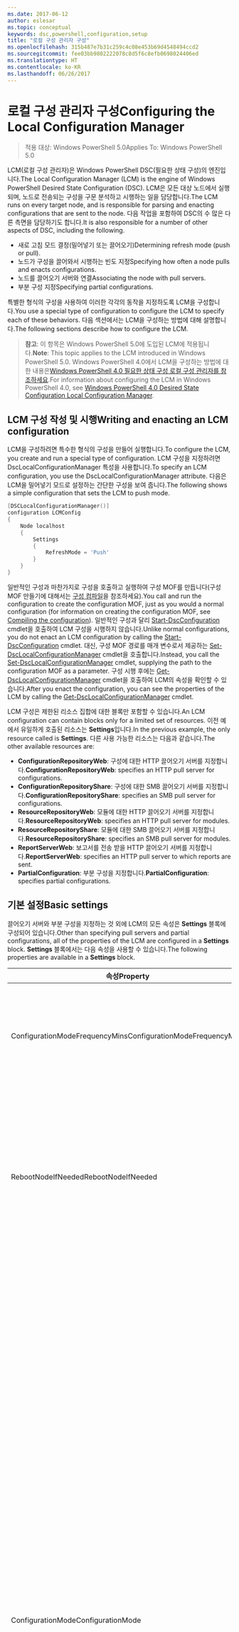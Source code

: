 ```yaml
---
ms.date: 2017-06-12
author: eslesar
ms.topic: conceptual
keywords: dsc,powershell,configuration,setup
title: "로컬 구성 관리자 구성"
ms.openlocfilehash: 315b487e7b31c259c4c08e453b69d4548494ccd2
ms.sourcegitcommit: fee03bb9802222078c8d5f6c8efb0698024406ed
ms.translationtype: HT
ms.contentlocale: ko-KR
ms.lasthandoff: 06/26/2017
---
```

# <a name="configuring-the-local-configuration-manager"></a><span data-ttu-id="2b49e-103">로컬 구성 관리자 구성</span><span class="sxs-lookup"><span data-stu-id="2b49e-103">Configuring the Local Configuration Manager</span></span>

> <span data-ttu-id="2b49e-104">적용 대상: Windows PowerShell 5.0</span><span class="sxs-lookup"><span data-stu-id="2b49e-104">Applies To: Windows PowerShell 5.0</span></span>

<span data-ttu-id="2b49e-105">LCM(로컬 구성 관리자)은 Windows PowerShell DSC(필요한 상태 구성)의 엔진입니다.</span><span class="sxs-lookup"><span data-stu-id="2b49e-105">The Local Configuration Manager (LCM) is the engine of Windows PowerShell Desired State Configuration (DSC).</span></span> <span data-ttu-id="2b49e-106">LCM은 모든 대상 노드에서 실행되며, 노드로 전송되는 구성을 구문 분석하고 시행하는 일을 담당합니다.</span><span class="sxs-lookup"><span data-stu-id="2b49e-106">The LCM runs on every target node, and is responsible for parsing and enacting configurations that are sent to the node.</span></span> <span data-ttu-id="2b49e-107">다음 작업을 포함하여 DSC의 수 많은 다른 측면을 담당하기도 합니다.</span><span class="sxs-lookup"><span data-stu-id="2b49e-107">It is also responsible for a number of other aspects of DSC, including the following.</span></span>

* <span data-ttu-id="2b49e-108">새로 고침 모드 결정(밀어넣기 또는 끌어오기)</span><span class="sxs-lookup"><span data-stu-id="2b49e-108">Determining refresh mode (push or pull).</span></span>
* <span data-ttu-id="2b49e-109">노드가 구성을 끌어와서 시행하는 빈도 지정</span><span class="sxs-lookup"><span data-stu-id="2b49e-109">Specifying how often a node pulls and enacts configurations.</span></span>
* <span data-ttu-id="2b49e-110">노드를 끌어오기 서버와 연결</span><span class="sxs-lookup"><span data-stu-id="2b49e-110">Associating the node with pull servers.</span></span>
* <span data-ttu-id="2b49e-111">부분 구성 지정</span><span class="sxs-lookup"><span data-stu-id="2b49e-111">Specifying partial configurations.</span></span>

<span data-ttu-id="2b49e-112">특별한 형식의 구성을 사용하여 이러한 각각의 동작을 지정하도록 LCM을 구성합니다.</span><span class="sxs-lookup"><span data-stu-id="2b49e-112">You use a special type of configuration to configure the LCM to specify each of these behaviors.</span></span> <span data-ttu-id="2b49e-113">다음 섹션에서는 LCM을 구성하는 방법에 대해 설명합니다.</span><span class="sxs-lookup"><span data-stu-id="2b49e-113">The following sections describe how to configure the LCM.</span></span>

> <span data-ttu-id="2b49e-114">**참고**: 이 항목은 Windows PowerShell 5.0에 도입된 LCM에 적용됩니다.</span><span class="sxs-lookup"><span data-stu-id="2b49e-114">**Note**: This topic applies to the LCM introduced in Windows PowerShell 5.0.</span></span> <span data-ttu-id="2b49e-115">Windows PowerShell 4.0에서 LCM을 구성하는 방법에 대한 내용은[Windows PowerShell 4.0 필요한 상태 구성 로컬 구성 관리자를 참조하세요](metaconfig4.md).</span><span class="sxs-lookup"><span data-stu-id="2b49e-115">For information about configuring the LCM in Windows PowerShell 4.0, see [Windows PowerShell 4.0 Desired State Configuration Local Configuration Manager](metaconfig4.md).</span></span>

## <a name="writing-and-enacting-an-lcm-configuration"></a><span data-ttu-id="2b49e-116">LCM 구성 작성 및 시행</span><span class="sxs-lookup"><span data-stu-id="2b49e-116">Writing and enacting an LCM configuration</span></span>

<span data-ttu-id="2b49e-117">LCM을 구성하려면 특수한 형식의 구성을 만들어 실행합니다.</span><span class="sxs-lookup"><span data-stu-id="2b49e-117">To configure the LCM, you create and run a special type of configuration.</span></span> <span data-ttu-id="2b49e-118">LCM 구성을 지정하려면 DscLocalConfigurationManager 특성을 사용합니다.</span><span class="sxs-lookup"><span data-stu-id="2b49e-118">To specify an LCM configuration, you use the DscLocalConfigurationManager attribute.</span></span> <span data-ttu-id="2b49e-119">다음은 LCM을 밀어넣기 모드로 설정하는 간단한 구성을 보여 줍니다.</span><span class="sxs-lookup"><span data-stu-id="2b49e-119">The following shows a simple configuration that sets the LCM to push mode.</span></span>

```powershell
[DSCLocalConfigurationManager()]
configuration LCMConfig
{
    Node localhost
    {
        Settings
        {
            RefreshMode = 'Push'
        }
    }
} 
```

<span data-ttu-id="2b49e-120">일반적인 구성과 마찬가지로 구성을 호출하고 실행하여 구성 MOF를 만듭니다(구성 MOF 만들기에 대해서는 [구성 컴파일](configurations.md#compiling-the-configuration)을 참조하세요).</span><span class="sxs-lookup"><span data-stu-id="2b49e-120">You call and run the configuration to create the configuration MOF, just as you would a normal configuration (for information on creating the configuration MOF, see [Compiling the configuration](configurations.md#compiling-the-configuration)).</span></span> <span data-ttu-id="2b49e-121">일반적인 구성과 달리 [Start-DscConfiguration](https://technet.microsoft.com/en-us/library/dn521623.aspx) cmdlet을 호출하여 LCM 구성을 시행하지 않습니다.</span><span class="sxs-lookup"><span data-stu-id="2b49e-121">Unlike normal configurations, you do not enact an LCM configuration by calling the [Start-DscConfiguration](https://technet.microsoft.com/en-us/library/dn521623.aspx) cmdlet.</span></span> <span data-ttu-id="2b49e-122">대신, 구성 MOF 경로를 매개 변수로서 제공하는 [Set-DscLocalConfigurationManager](https://technet.microsoft.com/en-us/library/dn521621.aspx) cmdlet을 호출합니다.</span><span class="sxs-lookup"><span data-stu-id="2b49e-122">Instead, you call the [Set-DscLocalConfigurationManager](https://technet.microsoft.com/en-us/library/dn521621.aspx) cmdlet, supplying the path to the configuration MOF as a parameter.</span></span> <span data-ttu-id="2b49e-123">구성 시행 후에는 [Get-DscLocalConfigurationManager](https://technet.microsoft.com/en-us/library/dn407378.aspx) cmdlet을 호출하여 LCM의 속성을 확인할 수 있습니다.</span><span class="sxs-lookup"><span data-stu-id="2b49e-123">After you enact the configuration, you can see the properties of the LCM by calling the [Get-DscLocalConfigurationManager](https://technet.microsoft.com/en-us/library/dn407378.aspx) cmdlet.</span></span>

<span data-ttu-id="2b49e-124">LCM 구성은 제한된 리소스 집합에 대한 블록만 포함할 수 있습니다.</span><span class="sxs-lookup"><span data-stu-id="2b49e-124">An LCM configuration can contain blocks only for a limited set of resources.</span></span> <span data-ttu-id="2b49e-125">이전 예에서 유일하게 호출된 리소스는 **Settings**입니다.</span><span class="sxs-lookup"><span data-stu-id="2b49e-125">In the previous example, the only resource called is **Settings**.</span></span> <span data-ttu-id="2b49e-126">다른 사용 가능한 리소스는 다음과 같습니다.</span><span class="sxs-lookup"><span data-stu-id="2b49e-126">The other available resources are:</span></span>

* <span data-ttu-id="2b49e-127">**ConfigurationRepositoryWeb**: 구성에 대한 HTTP 끌어오기 서버를 지정합니다.</span><span class="sxs-lookup"><span data-stu-id="2b49e-127">**ConfigurationRepositoryWeb**: specifies an HTTP pull server for configurations.</span></span> 
* <span data-ttu-id="2b49e-128">**ConfigurationRepositoryShare**: 구성에 대한 SMB 끌어오기 서버를 지정합니다.</span><span class="sxs-lookup"><span data-stu-id="2b49e-128">**ConfigurationRepositoryShare**: specifies an SMB pull server for configurations.</span></span>
* <span data-ttu-id="2b49e-129">**ResourceRepositoryWeb**: 모듈에 대한 HTTP 끌어오기 서버를 지정합니다.</span><span class="sxs-lookup"><span data-stu-id="2b49e-129">**ResourceRepositoryWeb**: specifies an HTTP pull server for modules.</span></span>
* <span data-ttu-id="2b49e-130">**ResourceRepositoryShare**: 모듈에 대한 SMB 끌어오기 서버를 지정합니다.</span><span class="sxs-lookup"><span data-stu-id="2b49e-130">**ResourceRepositoryShare**: specifies an SMB pull server for modules.</span></span>
* <span data-ttu-id="2b49e-131">**ReportServerWeb**: 보고서를 전송 받을 HTTP 끌어오기 서버를 지정합니다.</span><span class="sxs-lookup"><span data-stu-id="2b49e-131">**ReportServerWeb**: specifies an HTTP pull server to which reports are sent.</span></span>
* <span data-ttu-id="2b49e-132">**PartialConfiguration**: 부분 구성을 지정합니다.</span><span class="sxs-lookup"><span data-stu-id="2b49e-132">**PartialConfiguration**: specifies partial configurations.</span></span>

## <a name="basic-settings"></a><span data-ttu-id="2b49e-133">기본 설정</span><span class="sxs-lookup"><span data-stu-id="2b49e-133">Basic settings</span></span>

<span data-ttu-id="2b49e-134">끌어오기 서버와 부분 구성을 지정하는 것 외에 LCM의 모든 속성은 **Settings** 블록에 구성되어 있습니다.</span><span class="sxs-lookup"><span data-stu-id="2b49e-134">Other than specifying pull servers and partial configurations, all of the properties of the LCM are configured in a **Settings** block.</span></span> <span data-ttu-id="2b49e-135">**Settings** 블록에서는 다음 속성을 사용할 수 있습니다.</span><span class="sxs-lookup"><span data-stu-id="2b49e-135">The following properties are available in a **Settings** block.</span></span>

|  <span data-ttu-id="2b49e-136">속성</span><span class="sxs-lookup"><span data-stu-id="2b49e-136">Property</span></span>  |  <span data-ttu-id="2b49e-137">유형</span><span class="sxs-lookup"><span data-stu-id="2b49e-137">Type</span></span>  |  <span data-ttu-id="2b49e-138">설명</span><span class="sxs-lookup"><span data-stu-id="2b49e-138">Description</span></span>   | 
|----------- |------- |--------------- | 
| <span data-ttu-id="2b49e-139">ConfigurationModeFrequencyMins</span><span class="sxs-lookup"><span data-stu-id="2b49e-139">ConfigurationModeFrequencyMins</span></span>| <span data-ttu-id="2b49e-140">UInt32</span><span class="sxs-lookup"><span data-stu-id="2b49e-140">UInt32</span></span>| <span data-ttu-id="2b49e-141">현재 구성이 확인 및 적용되는 분 단위 빈도입니다.</span><span class="sxs-lookup"><span data-stu-id="2b49e-141">How often, in minutes, the current configuration is checked and applied.</span></span> <span data-ttu-id="2b49e-142">이 속성은 ConfigurationMode 속성이 ApplyOnly로 설정되어 있을 경우 무시됩니다.</span><span class="sxs-lookup"><span data-stu-id="2b49e-142">This property is ignored if the ConfigurationMode property is set to ApplyOnly.</span></span> <span data-ttu-id="2b49e-143">기본값은 15입니다.</span><span class="sxs-lookup"><span data-stu-id="2b49e-143">The default value is 15.</span></span>| 
| <span data-ttu-id="2b49e-144">RebootNodeIfNeeded</span><span class="sxs-lookup"><span data-stu-id="2b49e-144">RebootNodeIfNeeded</span></span>| <span data-ttu-id="2b49e-145">부울</span><span class="sxs-lookup"><span data-stu-id="2b49e-145">bool</span></span>| <span data-ttu-id="2b49e-146">다시 부팅해야 하는 구성이 적용된 후 노드를 자동으로 다시 부팅하려면 이 속성을 __$true__로 설정합니다.</span><span class="sxs-lookup"><span data-stu-id="2b49e-146">Set this to __$true__ to automatically reboot the node after a configuration that requires reboot is applied.</span></span> <span data-ttu-id="2b49e-147">그렇지 않으면 다시 부팅해야 하는 구성에 대해 노드를 수동으로 다시 부팅해야 합니다.</span><span class="sxs-lookup"><span data-stu-id="2b49e-147">Otherwise, you will have to manually reboot the node for any configuration that requires it.</span></span> <span data-ttu-id="2b49e-148">기본값은 __$false__입니다.</span><span class="sxs-lookup"><span data-stu-id="2b49e-148">The default value is __$false__.</span></span>| 
| <span data-ttu-id="2b49e-149">ConfigurationMode</span><span class="sxs-lookup"><span data-stu-id="2b49e-149">ConfigurationMode</span></span>| <span data-ttu-id="2b49e-150">string</span><span class="sxs-lookup"><span data-stu-id="2b49e-150">string</span></span> | <span data-ttu-id="2b49e-151">LCM이 구성을 실제로 대상 노드를 적용하는 방식을 지정합니다.</span><span class="sxs-lookup"><span data-stu-id="2b49e-151">Specifies how the LCM actually applies the configuration to the target nodes.</span></span> <span data-ttu-id="2b49e-152">가능한 값은 __"ApplyOnly"__,__"ApplyandMonitior"__ 및 __"ApplyandAutoCorrect"__입니다.</span><span class="sxs-lookup"><span data-stu-id="2b49e-152">Possible values are __"ApplyOnly"__,__"ApplyandMonitior"__, and __"ApplyandAutoCorrect"__.</span></span> <ul><li><span data-ttu-id="2b49e-153">__ApplyOnly__: 새 구성이 대상 노드에 밀어넣어지지 않은 경우, 또는 새 구성이 서버에서 끌어온 구성인 경우 DSC가 구성을 적용하고 더 이상의 작업은 수행하지 않습니다.</span><span class="sxs-lookup"><span data-stu-id="2b49e-153">__ApplyOnly__: DSC applies the configuration and does nothing further unless a new configuration is pushed to the target node or when a new configuration is pulled from a server.</span></span> <span data-ttu-id="2b49e-154">새 구성의 초기 적용 후에는 DSC에서 이전에 구성된 상태가 변경되었는지 여부를 확인하지 않습니다.</span><span class="sxs-lookup"><span data-stu-id="2b49e-154">After initial application of a new configuration, DSC does not check for drift from a previously configured state.</span></span> <span data-ttu-id="2b49e-155">DSC는 __ApplyOnly__가 적용되기 전에 성공할 때까지 구성을 적용하려고 시도합니다.</span><span class="sxs-lookup"><span data-stu-id="2b49e-155">Note that DSC will attempt to apply the configuration until it is successful before __ApplyOnly__ takes effect.</span></span> </li><li> <span data-ttu-id="2b49e-156">__ApplyAndMonitor__: 기본값입니다.</span><span class="sxs-lookup"><span data-stu-id="2b49e-156">__ApplyAndMonitor__: This is the default value.</span></span> <span data-ttu-id="2b49e-157">LCM이 새 구성을 적용합니다.</span><span class="sxs-lookup"><span data-stu-id="2b49e-157">The LCM applies any new configurations.</span></span> <span data-ttu-id="2b49e-158">새 구성의 초기 적용 후, 대상 노드의 상태가 필요한 상태에서 변경되는 경우 DSC에서는 로그의 불일치를 보고합니다.</span><span class="sxs-lookup"><span data-stu-id="2b49e-158">After initial application of a new configuration, if the target node drifts from the desired state, DSC reports the discrepancy in logs.</span></span> <span data-ttu-id="2b49e-159">DSC는 __ApplyAndMonitor__가 적용되기 전에 성공할 때까지 구성을 적용하려고 시도합니다.</span><span class="sxs-lookup"><span data-stu-id="2b49e-159">Note that DSC will attempt to apply the configuration until it is successful before __ApplyAndMonitor__ takes effect.</span></span></li><li><span data-ttu-id="2b49e-160">__ApplyAndAutoCorrect__: DSC에서 모든 새 구성을 적용합니다.</span><span class="sxs-lookup"><span data-stu-id="2b49e-160">__ApplyAndAutoCorrect__: DSC applies any new configurations.</span></span> <span data-ttu-id="2b49e-161">새 구성의 초기 적용 후, 대상 노드의 상태가 필요한 상태에서 변경되는 경우 DSC에서는 로그의 불일치를 보고한 다음, 현재 구성을 다시 적용합니다.</span><span class="sxs-lookup"><span data-stu-id="2b49e-161">After initial application of a new configuration, if the target node drifts from the desired state, DSC reports the discrepancy in logs, and then re-applies the current configuration.</span></span></li></ul>| 
| <span data-ttu-id="2b49e-162">ActionAfterReboot</span><span class="sxs-lookup"><span data-stu-id="2b49e-162">ActionAfterReboot</span></span>| <span data-ttu-id="2b49e-163">string</span><span class="sxs-lookup"><span data-stu-id="2b49e-163">string</span></span>| <span data-ttu-id="2b49e-164">구성을 적용하는 동안 다시 부팅하면 어떤 일이 일어나는지 지정합니다.</span><span class="sxs-lookup"><span data-stu-id="2b49e-164">Specifies what happens after a reboot during the application of a configuration.</span></span> <span data-ttu-id="2b49e-165">가능한 값은 __"ContinueConfiguration"__ 및 __"StopConfiguration"__입니다.</span><span class="sxs-lookup"><span data-stu-id="2b49e-165">The possible values are __"ContinueConfiguration"__ and __"StopConfiguration"__.</span></span> <ul><li> <span data-ttu-id="2b49e-166">__ContinueConfiguration__: 컴퓨터를 다시 부팅한 후 현재 구성을 계속 적용합니다.</span><span class="sxs-lookup"><span data-stu-id="2b49e-166">__ContinueConfiguration__: Continue applying the current configuration after machine reboot.</span></span> <span data-ttu-id="2b49e-167">기본값입니다.</span><span class="sxs-lookup"><span data-stu-id="2b49e-167">This is the default falue</span></span></li><li><span data-ttu-id="2b49e-168">__StopConfiguration__: 컴퓨터를 다시 부팅한 후 현재 구성을 중지합니다.</span><span class="sxs-lookup"><span data-stu-id="2b49e-168">__StopConfiguration__: Stop the current configuration after machine reboot.</span></span></li></ul>| 
| <span data-ttu-id="2b49e-169">RefreshMode</span><span class="sxs-lookup"><span data-stu-id="2b49e-169">RefreshMode</span></span>| <span data-ttu-id="2b49e-170">string</span><span class="sxs-lookup"><span data-stu-id="2b49e-170">string</span></span>| <span data-ttu-id="2b49e-171">LCM이 구성을 가져오는 방법을 지정합니다.</span><span class="sxs-lookup"><span data-stu-id="2b49e-171">Specifies how the LCM gets configurations.</span></span> <span data-ttu-id="2b49e-172">가능한 값은 __"Disabled"__, __"Push"__ 및 __"Pull"__입니다.</span><span class="sxs-lookup"><span data-stu-id="2b49e-172">The possible values are __"Disabled"__, __"Push"__, and __"Pull"__.</span></span> <ul><li><span data-ttu-id="2b49e-173">__Disabled__: 이 노드에 대해 DSC 구성을 사용할 수 없게 됩니다.</span><span class="sxs-lookup"><span data-stu-id="2b49e-173">__Disabled__: DSC configurations are disabled for this node.</span></span></li><li> <span data-ttu-id="2b49e-174">__Push__: [Start-DscConfiguration](https://technet.microsoft.com/en-us/library/dn521623.aspx) 코맨드렛을 호출하여 구성을 시작합니다.</span><span class="sxs-lookup"><span data-stu-id="2b49e-174">__Push__: Configurations are initiated by calling the [Start-DscConfiguration](https://technet.microsoft.com/en-us/library/dn521623.aspx) cmdlet.</span></span> <span data-ttu-id="2b49e-175">구성이 즉시 노드에 적용됩니다.</span><span class="sxs-lookup"><span data-stu-id="2b49e-175">The configuration is applied immediately to the node.</span></span> <span data-ttu-id="2b49e-176">기본값입니다.</span><span class="sxs-lookup"><span data-stu-id="2b49e-176">This is the default value.</span></span></li><li><span data-ttu-id="2b49e-177">__Pull:__ 끌어오기 서버의 구성을 정기적으로 확인하도록 노드를 구성합니다.</span><span class="sxs-lookup"><span data-stu-id="2b49e-177">__Pull:__ The node is configured to regularly check for configurations from a pull server.</span></span> <span data-ttu-id="2b49e-178">이 속성이 __Pull__로 설정되어 있으면 __ConfigurationRepositoryWeb__ 또는 __ConfigurationRepositoryShare__ 블록에서 끌어오기 서버를 지정해야 합니다.</span><span class="sxs-lookup"><span data-stu-id="2b49e-178">If this property is set to __Pull__, you must specify a pull server in a __ConfigurationRepositoryWeb__ or __ConfigurationRepositoryShare__ block.</span></span> <span data-ttu-id="2b49e-179">끌어오기 서버에 대한 자세한 내용은 [DSC 끌어오기 서버 설정](pullServer.md)을 참조하세요.</span><span class="sxs-lookup"><span data-stu-id="2b49e-179">For more information about pull servers, see [Setting up a DSC pull server](pullServer.md).</span></span></li></ul>|  
| <span data-ttu-id="2b49e-180">CertificateID</span><span class="sxs-lookup"><span data-stu-id="2b49e-180">CertificateID</span></span>| <span data-ttu-id="2b49e-181">string</span><span class="sxs-lookup"><span data-stu-id="2b49e-181">string</span></span>| <span data-ttu-id="2b49e-182">구성으로 전달된 자격 증명을 보호하는 데 사용되는 인증서의 지문입니다.</span><span class="sxs-lookup"><span data-stu-id="2b49e-182">The thumbprint of a certificate used to secure credentials passed in a configuration.</span></span> <span data-ttu-id="2b49e-183">자세한 내용은 [Want to secure credentials in Windows PowerShell Desired State Configuration(Windows PowerShell 필요한 상태 구성의 자격 증명 보호가 필요하세요)](http://blogs.msdn.com/b/powershell/archive/2014/01/31/want-to-secure-credentials-in-windows-powershell-desired-state-configuration.aspx)을 참조하세요.</span><span class="sxs-lookup"><span data-stu-id="2b49e-183">For more information see [Want to secure credentials in Windows PowerShell Desired State Configuration](http://blogs.msdn.com/b/powershell/archive/2014/01/31/want-to-secure-credentials-in-windows-powershell-desired-state-configuration.aspx)?.</span></span>| 
| <span data-ttu-id="2b49e-184">ConfigurationID</span><span class="sxs-lookup"><span data-stu-id="2b49e-184">ConfigurationID</span></span>| <span data-ttu-id="2b49e-185">string</span><span class="sxs-lookup"><span data-stu-id="2b49e-185">string</span></span>| <span data-ttu-id="2b49e-186">끌어오기 모드의 끌어오기 서버에서 가져올 구성 파일을 식별하는 GUID입니다.</span><span class="sxs-lookup"><span data-stu-id="2b49e-186">A GUID that identifies the configuration file to get from a pull server in pull mode.</span></span> <span data-ttu-id="2b49e-187">구성 MOF의 이름이 ConfigurationID.mof로 지정된 경우 노드는 끌어오기 서버에서 구성을 끌어옵니다.</span><span class="sxs-lookup"><span data-stu-id="2b49e-187">The node will pull configurations on the pull server if the name of the configuration MOF is named ConfigurationID.mof.</span></span><br> <span data-ttu-id="2b49e-188">__참고:__ 이 속성을 설정하는 경우 __RegistrationKey__를 사용하여 끌어오기 서버에서 노드가 등록되지 않습니다.</span><span class="sxs-lookup"><span data-stu-id="2b49e-188">__Note:__ If you set this property, registering the node with a pull server by using __RegistrationKey__ does not work.</span></span> <span data-ttu-id="2b49e-189">자세한 내용은 [Setting up a pull client with configuration names(구성 이름을 사용하여 끌어오기 클라이언트 설정)](pullClientConfigNames.md)를 참조합니다.</span><span class="sxs-lookup"><span data-stu-id="2b49e-189">For more information, see [Setting up a pull client with configuration names](pullClientConfigNames.md).</span></span>| 
| <span data-ttu-id="2b49e-190">RefreshFrequencyMins</span><span class="sxs-lookup"><span data-stu-id="2b49e-190">RefreshFrequencyMins</span></span>| <span data-ttu-id="2b49e-191">Uint32</span><span class="sxs-lookup"><span data-stu-id="2b49e-191">Uint32</span></span>| <span data-ttu-id="2b49e-192">LCM에서 업데이트된 구성을 가져오기 위해 끌어오기 서버를 확인하는 분 단위 시간 간격입니다.</span><span class="sxs-lookup"><span data-stu-id="2b49e-192">The time interval, in minutes, at which the LCM checks a pull server to get updated configurations.</span></span> <span data-ttu-id="2b49e-193">이 값은 LCM이 끌어오기 모드로 구성되지 않은 경우 무시됩니다.</span><span class="sxs-lookup"><span data-stu-id="2b49e-193">This value is ignored if the LCM is not configured in pull mode.</span></span> <span data-ttu-id="2b49e-194">기본값은 30입니다.</span><span class="sxs-lookup"><span data-stu-id="2b49e-194">The default value is 30.</span></span>| 
| <span data-ttu-id="2b49e-195">AllowModuleOverwrite</span><span class="sxs-lookup"><span data-stu-id="2b49e-195">AllowModuleOverwrite</span></span>| <span data-ttu-id="2b49e-196">부울</span><span class="sxs-lookup"><span data-stu-id="2b49e-196">bool</span></span>| <span data-ttu-id="2b49e-197">구성 서버에서 다운로드한 새 구성이 대상 노드에 있는 이전 구성을 덮어쓰도록 허용되는 경우 __$TRUE__입니다.</span><span class="sxs-lookup"><span data-stu-id="2b49e-197">__$TRUE__ if new configurations downloaded from the configuration server are allowed to overwrite the old ones on the target node.</span></span> <span data-ttu-id="2b49e-198">그렇지 않으면 $FALSE입니다.</span><span class="sxs-lookup"><span data-stu-id="2b49e-198">Otherwise, $FALSE.</span></span>| 
| <span data-ttu-id="2b49e-199">DebugMode</span><span class="sxs-lookup"><span data-stu-id="2b49e-199">DebugMode</span></span>| <span data-ttu-id="2b49e-200">string</span><span class="sxs-lookup"><span data-stu-id="2b49e-200">string</span></span>| <span data-ttu-id="2b49e-201">가능한 값은 __None__, __ForceModuleImport__ 및 __All__입니다.</span><span class="sxs-lookup"><span data-stu-id="2b49e-201">Possible values are __None__, __ForceModuleImport__, and __All__.</span></span> <ul><li><span data-ttu-id="2b49e-202">캐시된 리소스를 사용하려면 __None__으로 설정합니다.</span><span class="sxs-lookup"><span data-stu-id="2b49e-202">Set to __None__ to use cached resources.</span></span> <span data-ttu-id="2b49e-203">기본값이며 프로덕션 시나리오에서 사용해야 합니다.</span><span class="sxs-lookup"><span data-stu-id="2b49e-203">This is the default and should be used in production scenarios.</span></span></li><li><span data-ttu-id="2b49e-204">__ForceModuleImport__로 설정하면 DSC 리소스 모듈이 이전에 로드되어 캐시되었더라도 LCM에서 이 모듈들을 다시 로드합니다.</span><span class="sxs-lookup"><span data-stu-id="2b49e-204">Setting to __ForceModuleImport__, causes the LCM to reload any DSC resource modules, even if they have been previously loaded and cached.</span></span> <span data-ttu-id="2b49e-205">이것은 각 모듈이 사용 시 다시 로드되는 대로 DSC 작업의 성능에 영향을 줍니다.</span><span class="sxs-lookup"><span data-stu-id="2b49e-205">This impacts the performance of DSC operations as each module is reloaded on use.</span></span> <span data-ttu-id="2b49e-206">일반적으로 리소스를 디버그할 때 이 값을 사용합니다.</span><span class="sxs-lookup"><span data-stu-id="2b49e-206">Typically you would use this value while debugging a resource</span></span></li><li><span data-ttu-id="2b49e-207">이 릴리스에서 __All__은 __ForceModuleImport__와 동일합니다.</span><span class="sxs-lookup"><span data-stu-id="2b49e-207">In this release, __All__ is same as __ForceModuleImport__</span></span></li></ul> |
| <span data-ttu-id="2b49e-208">ConfigurationDownloadManagers</span><span class="sxs-lookup"><span data-stu-id="2b49e-208">ConfigurationDownloadManagers</span></span>| <span data-ttu-id="2b49e-209">CimInstance[]</span><span class="sxs-lookup"><span data-stu-id="2b49e-209">CimInstance[]</span></span>| <span data-ttu-id="2b49e-210">사용되지 않습니다.</span><span class="sxs-lookup"><span data-stu-id="2b49e-210">Obsolete.</span></span> <span data-ttu-id="2b49e-211">구성 끌어오기 서버를 정의하려면 __ConfigurationRepositoryWeb__ 및 __ConfigurationRepositoryShare__ 블록을 사용합니다.</span><span class="sxs-lookup"><span data-stu-id="2b49e-211">Use __ConfigurationRepositoryWeb__ and __ConfigurationRepositoryShare__ blocks to define configuration pull servers.</span></span>| 
| <span data-ttu-id="2b49e-212">ResourceModuleManagers</span><span class="sxs-lookup"><span data-stu-id="2b49e-212">ResourceModuleManagers</span></span>| <span data-ttu-id="2b49e-213">CimInstance[]</span><span class="sxs-lookup"><span data-stu-id="2b49e-213">CimInstance[]</span></span>| <span data-ttu-id="2b49e-214">사용되지 않습니다.</span><span class="sxs-lookup"><span data-stu-id="2b49e-214">Obsolete.</span></span> <span data-ttu-id="2b49e-215">리소스 끌어오기 서버를 정의하려면 __ResourceRepositoryWeb__ 및 __ResourceRepositoryShare__ 블록을 사용합니다.</span><span class="sxs-lookup"><span data-stu-id="2b49e-215">Use __ResourceRepositoryWeb__ and __ResourceRepositoryShare__ blocks to define resource pull servers.</span></span>| 
| <span data-ttu-id="2b49e-216">ReportManagers</span><span class="sxs-lookup"><span data-stu-id="2b49e-216">ReportManagers</span></span>| <span data-ttu-id="2b49e-217">CimInstance[]</span><span class="sxs-lookup"><span data-stu-id="2b49e-217">CimInstance[]</span></span>| <span data-ttu-id="2b49e-218">사용되지 않습니다.</span><span class="sxs-lookup"><span data-stu-id="2b49e-218">Obsolete.</span></span> <span data-ttu-id="2b49e-219">보고서 끌어오기 서버를 정의하려면 __ReportServerWeb__ 블록을 사용합니다.</span><span class="sxs-lookup"><span data-stu-id="2b49e-219">Use __ReportServerWeb__ blocks to define report pull servers.</span></span>| 
| <span data-ttu-id="2b49e-220">PartialConfigurations</span><span class="sxs-lookup"><span data-stu-id="2b49e-220">PartialConfigurations</span></span>| <span data-ttu-id="2b49e-221">CimInstance</span><span class="sxs-lookup"><span data-stu-id="2b49e-221">CimInstance</span></span>| <span data-ttu-id="2b49e-222">구현되지 않았습니다.</span><span class="sxs-lookup"><span data-stu-id="2b49e-222">Not implemented.</span></span> <span data-ttu-id="2b49e-223">사용하지 마세요.</span><span class="sxs-lookup"><span data-stu-id="2b49e-223">Do not use.</span></span>| 
| <span data-ttu-id="2b49e-224">StatusRetentionTimeInDays</span><span class="sxs-lookup"><span data-stu-id="2b49e-224">StatusRetentionTimeInDays</span></span> | <span data-ttu-id="2b49e-225">UInt32</span><span class="sxs-lookup"><span data-stu-id="2b49e-225">UInt32</span></span>| <span data-ttu-id="2b49e-226">LCM에서 현재 구성의 상태를 유지하는 일 수입니다.</span><span class="sxs-lookup"><span data-stu-id="2b49e-226">The number of days the LCM keeps the status of the current configuration.</span></span>| 

## <a name="pull-servers"></a><span data-ttu-id="2b49e-227">끌어오기 서버</span><span class="sxs-lookup"><span data-stu-id="2b49e-227">Pull servers</span></span>

<span data-ttu-id="2b49e-228">끌어오기 서버는 OData 웹 서비스 또는 DSC 파일용의 중앙 위치로 사용되는 SMB 공유입니다.</span><span class="sxs-lookup"><span data-stu-id="2b49e-228">A pull server is either an OData web service or an SMB share that is used as a central location for DSC files.</span></span> <span data-ttu-id="2b49e-229">LCM 구성에서는 다음 형식의 끌어오기 서버를 정의할 수 있습니다.</span><span class="sxs-lookup"><span data-stu-id="2b49e-229">LCM configuration supports defining the following types of pull servers:</span></span>

* <span data-ttu-id="2b49e-230">**Configuration server**: DSC 구성에 대한 리포지토리입니다.</span><span class="sxs-lookup"><span data-stu-id="2b49e-230">**Configuration server**: A repository for DSC configurations.</span></span> <span data-ttu-id="2b49e-231">**ConfigurationRepositoryWeb**(웹 기반 서버용) 및 **ConfigurationRepositoryShare**(SMB 기반 서버용) 블록을 사용하여 구성 서버를 정의합니다.</span><span class="sxs-lookup"><span data-stu-id="2b49e-231">Define configuration servers by using **ConfigurationRepositoryWeb** (for web-based servers) and **ConfigurationRepositoryShare** (for SMB-based servers) blocks.</span></span>
* <span data-ttu-id="2b49e-232">리소스 서버 - PowerShell 모듈로서 패키지에 포함된 DSC 리소스용 리포지토리입니다.</span><span class="sxs-lookup"><span data-stu-id="2b49e-232">Resource server—A repository for DSC resources, packaged as PowerShell modules.</span></span> <span data-ttu-id="2b49e-233">**ResourceRepositoryWeb**(웹 기반 서버용) 및 **ResourceRepositoryShare**(SMB 기반 서버용) 블록을 사용하여 리소스 서버를 정의합니다.</span><span class="sxs-lookup"><span data-stu-id="2b49e-233">Define resource servers by using **ResourceRepositoryWeb** (for web-based servers) and **ResourceRepositoryShare** (for SMB-based servers) blocks.</span></span>
* <span data-ttu-id="2b49e-234">보고서 서버 - DSC에서 보내는 보고서 데이터를 전송 받는 서비스입니다.</span><span class="sxs-lookup"><span data-stu-id="2b49e-234">Report server—A service that DSC sends report data to.</span></span> <span data-ttu-id="2b49e-235">**ReportServerWeb** 블록을 사용하여 보고서 서버를 정의합니다.</span><span class="sxs-lookup"><span data-stu-id="2b49e-235">Define report servers by using **ReportServerWeb** blocks.</span></span> <span data-ttu-id="2b49e-236">보고서 서버는 웹 서비스여야 합니다.</span><span class="sxs-lookup"><span data-stu-id="2b49e-236">A report server must be a web service.</span></span>

<span data-ttu-id="2b49e-237">끌어오기 서버 설정 및 사용에 대한 내용은 [DSC 끌어오기 서버 설정](pullServer.md)을 참조합니다.</span><span class="sxs-lookup"><span data-stu-id="2b49e-237">For information about setting up and using pull servers, see [Setting up a DSC pull server](pullServer.md).</span></span>

## <a name="configuration-server-blocks"></a><span data-ttu-id="2b49e-238">구성 서버 블록</span><span class="sxs-lookup"><span data-stu-id="2b49e-238">Configuration server blocks</span></span>

<span data-ttu-id="2b49e-239">웹 기반 구성 서버를 정의하려면 **ConfigurationRepositoryWeb** 블록을 만듭니다.</span><span class="sxs-lookup"><span data-stu-id="2b49e-239">To define a web-based configuration server, you create a **ConfigurationRepositoryWeb** block.</span></span> <span data-ttu-id="2b49e-240">**ConfigurationRepositoryWeb**은 다음 속성을 정의합니다.</span><span class="sxs-lookup"><span data-stu-id="2b49e-240">A **ConfigurationRepositoryWeb** defines the following properties.</span></span>

|<span data-ttu-id="2b49e-241">속성</span><span class="sxs-lookup"><span data-stu-id="2b49e-241">Property</span></span>|<span data-ttu-id="2b49e-242">유형</span><span class="sxs-lookup"><span data-stu-id="2b49e-242">Type</span></span>|<span data-ttu-id="2b49e-243">설명</span><span class="sxs-lookup"><span data-stu-id="2b49e-243">Description</span></span>|
|---|---|---| 
|<span data-ttu-id="2b49e-244">AllowUnsecureConnection</span><span class="sxs-lookup"><span data-stu-id="2b49e-244">AllowUnsecureConnection</span></span>|<span data-ttu-id="2b49e-245">부울</span><span class="sxs-lookup"><span data-stu-id="2b49e-245">bool</span></span>|<span data-ttu-id="2b49e-246">인증 없이 노드에서 서버에 연결할 수 있도록 하려면 **$TRUE**로 설정합니다.</span><span class="sxs-lookup"><span data-stu-id="2b49e-246">Set to **$TRUE** to allow connections from the node to the server without authentication.</span></span> <span data-ttu-id="2b49e-247">인증을 요구하려면 **$FALSE**로 설정합니다.</span><span class="sxs-lookup"><span data-stu-id="2b49e-247">Set to **$FALSE** to require authentication.</span></span>|
|<span data-ttu-id="2b49e-248">CertificateID</span><span class="sxs-lookup"><span data-stu-id="2b49e-248">CertificateID</span></span>|<span data-ttu-id="2b49e-249">string</span><span class="sxs-lookup"><span data-stu-id="2b49e-249">string</span></span>|<span data-ttu-id="2b49e-250">서버를 인증하는 데 사용되는 인증서의 지문입니다.</span><span class="sxs-lookup"><span data-stu-id="2b49e-250">The thumbprint of a certificate used to authenticate to the server.</span></span>|
|<span data-ttu-id="2b49e-251">ConfigurationNames</span><span class="sxs-lookup"><span data-stu-id="2b49e-251">ConfigurationNames</span></span>|<span data-ttu-id="2b49e-252">String[]</span><span class="sxs-lookup"><span data-stu-id="2b49e-252">String[]</span></span>|<span data-ttu-id="2b49e-253">대상 노드에서 끌어올 일련의 구성 이름입니다.</span><span class="sxs-lookup"><span data-stu-id="2b49e-253">An array of names of configurations to be pulled by the target node.</span></span> <span data-ttu-id="2b49e-254">이 이름들은 노드가 **RegistrationKey**를 사용하여 끌어오기 서버에 등록되어 있지 않은 경우에만 사용됩니다.</span><span class="sxs-lookup"><span data-stu-id="2b49e-254">These are used only if the node is registered with the pull server by using a **RegistrationKey**.</span></span> <span data-ttu-id="2b49e-255">자세한 내용은 [Setting up a pull client with configuration names(구성 이름을 사용하여 끌어오기 클라이언트 설정)](pullClientConfigNames.md)를 참조합니다.</span><span class="sxs-lookup"><span data-stu-id="2b49e-255">For more information, see [Setting up a pull client with configuration names](pullClientConfigNames.md).</span></span>|
|<span data-ttu-id="2b49e-256">RegistrationKey</span><span class="sxs-lookup"><span data-stu-id="2b49e-256">RegistrationKey</span></span>|<span data-ttu-id="2b49e-257">string</span><span class="sxs-lookup"><span data-stu-id="2b49e-257">string</span></span>|<span data-ttu-id="2b49e-258">끌어오기 서버에 노드를 등록하는 GUID입니다.</span><span class="sxs-lookup"><span data-stu-id="2b49e-258">A GUID that registers the node with the pull server.</span></span> <span data-ttu-id="2b49e-259">자세한 내용은 [Setting up a pull client with configuration names(구성 이름을 사용하여 끌어오기 클라이언트 설정)](pullClientConfigNames.md)를 참조합니다.</span><span class="sxs-lookup"><span data-stu-id="2b49e-259">For more information, see [Setting up a pull client with configuration names](pullClientConfigNames.md).</span></span>|
|<span data-ttu-id="2b49e-260">ServerURL</span><span class="sxs-lookup"><span data-stu-id="2b49e-260">ServerURL</span></span>|<span data-ttu-id="2b49e-261">string</span><span class="sxs-lookup"><span data-stu-id="2b49e-261">string</span></span>|<span data-ttu-id="2b49e-262">구성 서버의 URL입니다.</span><span class="sxs-lookup"><span data-stu-id="2b49e-262">The URL of the configuration server.</span></span>|

<span data-ttu-id="2b49e-263">SMB 기반 구성 서버를 정의하려면 **ConfigurationRepositoryShare** 블록을 만듭니다.</span><span class="sxs-lookup"><span data-stu-id="2b49e-263">To define an SMB-based configuration server, you create a **ConfigurationRepositoryShare** block.</span></span> <span data-ttu-id="2b49e-264">**ConfigurationRepositoryShare**는 다음 속성을 정의합니다.</span><span class="sxs-lookup"><span data-stu-id="2b49e-264">A **ConfigurationRepositoryShare** defines the following properties.</span></span>

|<span data-ttu-id="2b49e-265">속성</span><span class="sxs-lookup"><span data-stu-id="2b49e-265">Property</span></span>|<span data-ttu-id="2b49e-266">유형</span><span class="sxs-lookup"><span data-stu-id="2b49e-266">Type</span></span>|<span data-ttu-id="2b49e-267">설명</span><span class="sxs-lookup"><span data-stu-id="2b49e-267">Description</span></span>|
|---|---|---|
|<span data-ttu-id="2b49e-268">자격 증명</span><span class="sxs-lookup"><span data-stu-id="2b49e-268">Credential</span></span>|<span data-ttu-id="2b49e-269">MSFT_Credential</span><span class="sxs-lookup"><span data-stu-id="2b49e-269">MSFT_Credential</span></span>|<span data-ttu-id="2b49e-270">SMB 공유에 인증하는 데 사용되는 자격 증명입니다.</span><span class="sxs-lookup"><span data-stu-id="2b49e-270">The credential used to authenticate to the SMB share.</span></span>|
|<span data-ttu-id="2b49e-271">SourcePath</span><span class="sxs-lookup"><span data-stu-id="2b49e-271">SourcePath</span></span>|<span data-ttu-id="2b49e-272">string</span><span class="sxs-lookup"><span data-stu-id="2b49e-272">string</span></span>|<span data-ttu-id="2b49e-273">SMB 공유의 경로입니다.</span><span class="sxs-lookup"><span data-stu-id="2b49e-273">The path of the SMB share.</span></span>|

## <a name="resource-server-blocks"></a><span data-ttu-id="2b49e-274">리소스 서버 블록</span><span class="sxs-lookup"><span data-stu-id="2b49e-274">Resource server blocks</span></span>

<span data-ttu-id="2b49e-275">웹 기반 리소스 서버를 정의하려면 **ResourceRepositoryWeb** 블록을 만듭니다.</span><span class="sxs-lookup"><span data-stu-id="2b49e-275">To define a web-based resource server, you create a **ResourceRepositoryWeb** block.</span></span> <span data-ttu-id="2b49e-276">**ResourceRepositoryWeb**은 다음 속성을 정의합니다.</span><span class="sxs-lookup"><span data-stu-id="2b49e-276">A **ResourceRepositoryWeb** defines the following properties.</span></span>

|<span data-ttu-id="2b49e-277">속성</span><span class="sxs-lookup"><span data-stu-id="2b49e-277">Property</span></span>|<span data-ttu-id="2b49e-278">유형</span><span class="sxs-lookup"><span data-stu-id="2b49e-278">Type</span></span>|<span data-ttu-id="2b49e-279">설명</span><span class="sxs-lookup"><span data-stu-id="2b49e-279">Description</span></span>|
|---|---|---|
|<span data-ttu-id="2b49e-280">AllowUnsecureConnection</span><span class="sxs-lookup"><span data-stu-id="2b49e-280">AllowUnsecureConnection</span></span>|<span data-ttu-id="2b49e-281">부울</span><span class="sxs-lookup"><span data-stu-id="2b49e-281">bool</span></span>|<span data-ttu-id="2b49e-282">인증 없이 노드에서 서버에 연결할 수 있도록 하려면 **$TRUE**로 설정합니다.</span><span class="sxs-lookup"><span data-stu-id="2b49e-282">Set to **$TRUE** to allow connections from the node to the server without authentication.</span></span> <span data-ttu-id="2b49e-283">인증을 요구하려면 **$FALSE**로 설정합니다.</span><span class="sxs-lookup"><span data-stu-id="2b49e-283">Set to **$FALSE** to require authentication.</span></span>|
|<span data-ttu-id="2b49e-284">CertificateID</span><span class="sxs-lookup"><span data-stu-id="2b49e-284">CertificateID</span></span>|<span data-ttu-id="2b49e-285">string</span><span class="sxs-lookup"><span data-stu-id="2b49e-285">string</span></span>|<span data-ttu-id="2b49e-286">서버를 인증하는 데 사용되는 인증서의 지문입니다.</span><span class="sxs-lookup"><span data-stu-id="2b49e-286">The thumbprint of a certificate used to authenticate to the server.</span></span>|
|<span data-ttu-id="2b49e-287">RegistrationKey</span><span class="sxs-lookup"><span data-stu-id="2b49e-287">RegistrationKey</span></span>|<span data-ttu-id="2b49e-288">string</span><span class="sxs-lookup"><span data-stu-id="2b49e-288">string</span></span>|<span data-ttu-id="2b49e-289">끌어오기 서버에 대해 노드를 식별하는 GUID입니다.</span><span class="sxs-lookup"><span data-stu-id="2b49e-289">A GUID that identifies the node to the pull server.</span></span> <span data-ttu-id="2b49e-290">자세한 내용은 DSC 끌어오기 서버에 노드를 등록하는 방법을 참조합니다.</span><span class="sxs-lookup"><span data-stu-id="2b49e-290">For more information, see How to register a node with a DSC pull server.</span></span>|
|<span data-ttu-id="2b49e-291">ServerURL</span><span class="sxs-lookup"><span data-stu-id="2b49e-291">ServerURL</span></span>|<span data-ttu-id="2b49e-292">string</span><span class="sxs-lookup"><span data-stu-id="2b49e-292">string</span></span>|<span data-ttu-id="2b49e-293">구성 서버의 URL입니다.</span><span class="sxs-lookup"><span data-stu-id="2b49e-293">The URL of the configuration server.</span></span>|
 
<span data-ttu-id="2b49e-294">SMB 기반 리소스 서버를 정의하려면 **ResourceRepositoryShare** 블록을 만듭니다.</span><span class="sxs-lookup"><span data-stu-id="2b49e-294">To define an SMB-based resource server, you create a **ResourceRepositoryShare** block.</span></span> <span data-ttu-id="2b49e-295">**ResourceRepositoryShare**는 다음 속성을 정의합니다.</span><span class="sxs-lookup"><span data-stu-id="2b49e-295">**ResourceRepositoryShare** defines the following properties.</span></span>

|<span data-ttu-id="2b49e-296">속성</span><span class="sxs-lookup"><span data-stu-id="2b49e-296">Property</span></span>|<span data-ttu-id="2b49e-297">유형</span><span class="sxs-lookup"><span data-stu-id="2b49e-297">Type</span></span>|<span data-ttu-id="2b49e-298">설명</span><span class="sxs-lookup"><span data-stu-id="2b49e-298">Description</span></span>|
|---|---|---|
|<span data-ttu-id="2b49e-299">자격 증명</span><span class="sxs-lookup"><span data-stu-id="2b49e-299">Credential</span></span>|<span data-ttu-id="2b49e-300">MSFT_Credential</span><span class="sxs-lookup"><span data-stu-id="2b49e-300">MSFT_Credential</span></span>|<span data-ttu-id="2b49e-301">SMB 공유에 인증하는 데 사용되는 자격 증명입니다.</span><span class="sxs-lookup"><span data-stu-id="2b49e-301">The credential used to authenticate to the SMB share.</span></span> <span data-ttu-id="2b49e-302">자격 증명 전달 예는 [DSC SMB 끌어오기 서버 설정](pullServerSMB.md)을 참조하세요.</span><span class="sxs-lookup"><span data-stu-id="2b49e-302">For an example of passing credentials, see [Setting up a DSC SMB pull server](pullServerSMB.md)</span></span>|
|<span data-ttu-id="2b49e-303">SourcePath</span><span class="sxs-lookup"><span data-stu-id="2b49e-303">SourcePath</span></span>|<span data-ttu-id="2b49e-304">string</span><span class="sxs-lookup"><span data-stu-id="2b49e-304">string</span></span>|<span data-ttu-id="2b49e-305">SMB 공유의 경로입니다.</span><span class="sxs-lookup"><span data-stu-id="2b49e-305">The path of the SMB share.</span></span>|

## <a name="report-server-blocks"></a><span data-ttu-id="2b49e-306">보고서 서버 블록</span><span class="sxs-lookup"><span data-stu-id="2b49e-306">Report server blocks</span></span>

<span data-ttu-id="2b49e-307">보고서 서버는 OData 웹 서비스여야 합니다.</span><span class="sxs-lookup"><span data-stu-id="2b49e-307">A report server must be an OData web service.</span></span> <span data-ttu-id="2b49e-308">보고서 서버를 정의하려면, **ReportServerWeb** 블록을 만듭니다.</span><span class="sxs-lookup"><span data-stu-id="2b49e-308">To define a report server, you create a **ReportServerWeb** block.</span></span> <span data-ttu-id="2b49e-309">**ReportServerWeb**은 다음 속성을 정의합니다.</span><span class="sxs-lookup"><span data-stu-id="2b49e-309">**ReportServerWeb** defines the following properties.</span></span>

|<span data-ttu-id="2b49e-310">속성</span><span class="sxs-lookup"><span data-stu-id="2b49e-310">Property</span></span>|<span data-ttu-id="2b49e-311">유형</span><span class="sxs-lookup"><span data-stu-id="2b49e-311">Type</span></span>|<span data-ttu-id="2b49e-312">설명</span><span class="sxs-lookup"><span data-stu-id="2b49e-312">Description</span></span>|
|---|---|---|
|<span data-ttu-id="2b49e-313">AllowUnsecureConnection</span><span class="sxs-lookup"><span data-stu-id="2b49e-313">AllowUnsecureConnection</span></span>|<span data-ttu-id="2b49e-314">부울</span><span class="sxs-lookup"><span data-stu-id="2b49e-314">bool</span></span>|<span data-ttu-id="2b49e-315">인증 없이 노드에서 서버에 연결할 수 있도록 하려면 **$TRUE**로 설정합니다.</span><span class="sxs-lookup"><span data-stu-id="2b49e-315">Set to **$TRUE** to allow connections from the node to the server without authentication.</span></span> <span data-ttu-id="2b49e-316">인증을 요구하려면 **$FALSE**로 설정합니다.</span><span class="sxs-lookup"><span data-stu-id="2b49e-316">Set to **$FALSE** to require authentication.</span></span>|
|<span data-ttu-id="2b49e-317">CertificateID</span><span class="sxs-lookup"><span data-stu-id="2b49e-317">CertificateID</span></span>|<span data-ttu-id="2b49e-318">string</span><span class="sxs-lookup"><span data-stu-id="2b49e-318">string</span></span>|<span data-ttu-id="2b49e-319">서버를 인증하는 데 사용되는 인증서의 지문입니다.</span><span class="sxs-lookup"><span data-stu-id="2b49e-319">The thumbprint of a certificate used to authenticate to the server.</span></span>|
|<span data-ttu-id="2b49e-320">RegistrationKey</span><span class="sxs-lookup"><span data-stu-id="2b49e-320">RegistrationKey</span></span>|<span data-ttu-id="2b49e-321">string</span><span class="sxs-lookup"><span data-stu-id="2b49e-321">string</span></span>|<span data-ttu-id="2b49e-322">끌어오기 서버에 대해 노드를 식별하는 GUID입니다.</span><span class="sxs-lookup"><span data-stu-id="2b49e-322">A GUID that identifies the node to the pull server.</span></span> <span data-ttu-id="2b49e-323">자세한 내용은 DSC 끌어오기 서버에 노드를 등록하는 방법을 참조합니다.</span><span class="sxs-lookup"><span data-stu-id="2b49e-323">For more information, see How to register a node with a DSC pull server.</span></span>|
|<span data-ttu-id="2b49e-324">ServerURL</span><span class="sxs-lookup"><span data-stu-id="2b49e-324">ServerURL</span></span>|<span data-ttu-id="2b49e-325">string</span><span class="sxs-lookup"><span data-stu-id="2b49e-325">string</span></span>|<span data-ttu-id="2b49e-326">구성 서버의 URL입니다.</span><span class="sxs-lookup"><span data-stu-id="2b49e-326">The URL of the configuration server.</span></span>|

## <a name="partial-configurations"></a><span data-ttu-id="2b49e-327">부분 구성</span><span class="sxs-lookup"><span data-stu-id="2b49e-327">Partial configurations</span></span>

<span data-ttu-id="2b49e-328">부분 구성을 정의하려면 **PartialConfiguration** 블록을 만듭니다.</span><span class="sxs-lookup"><span data-stu-id="2b49e-328">To define a partial configuration, you create a **PartialConfiguration** block.</span></span> <span data-ttu-id="2b49e-329">부분 구성에 대한 자세한 내용은 [DSC Partial configurations(DSC 부분 구성)](partialConfigs.md)를 참조하세요.</span><span class="sxs-lookup"><span data-stu-id="2b49e-329">For more information about partial configurations, see [DSC Partial configurations](partialConfigs.md).</span></span> <span data-ttu-id="2b49e-330">**PartialConfiguration**은 다음 속성을 정의합니다.</span><span class="sxs-lookup"><span data-stu-id="2b49e-330">**PartialConfiguration** defines the following properties.</span></span>

|<span data-ttu-id="2b49e-331">속성</span><span class="sxs-lookup"><span data-stu-id="2b49e-331">Property</span></span>|<span data-ttu-id="2b49e-332">유형</span><span class="sxs-lookup"><span data-stu-id="2b49e-332">Type</span></span>|<span data-ttu-id="2b49e-333">설명</span><span class="sxs-lookup"><span data-stu-id="2b49e-333">Description</span></span>|
|---|---|---| 
|<span data-ttu-id="2b49e-334">ConfigurationSource</span><span class="sxs-lookup"><span data-stu-id="2b49e-334">ConfigurationSource</span></span>|<span data-ttu-id="2b49e-335">string[]</span><span class="sxs-lookup"><span data-stu-id="2b49e-335">string[]</span></span>|<span data-ttu-id="2b49e-336">이전에 **ConfiguratoinRepositoryWeb** 및 **ConfigurationRepositoryShare** 블록에서 정의한 구성 서버 이름 배열입니다. 이러한 서버에서 부분 구성을 가져옵니다.</span><span class="sxs-lookup"><span data-stu-id="2b49e-336">An array of names of configuration servers, previously defined in **ConfigurationRepositoryWeb** and **ConfigurationRepositoryShare** blocks, where the partial configuration is pulled from.</span></span>|
|<span data-ttu-id="2b49e-337">DependsOn</span><span class="sxs-lookup"><span data-stu-id="2b49e-337">DependsOn</span></span>|<span data-ttu-id="2b49e-338">string{}</span><span class="sxs-lookup"><span data-stu-id="2b49e-338">string{}</span></span>|<span data-ttu-id="2b49e-339">이 부분 구성을 적용하기 전에 먼저 완료해야 하는 다른 구성의 이름 목록입니다.</span><span class="sxs-lookup"><span data-stu-id="2b49e-339">A list of names of other configurations that must be completed before this partial configuration is applied.</span></span>|
|<span data-ttu-id="2b49e-340">설명</span><span class="sxs-lookup"><span data-stu-id="2b49e-340">Description</span></span>|<span data-ttu-id="2b49e-341">string</span><span class="sxs-lookup"><span data-stu-id="2b49e-341">string</span></span>|<span data-ttu-id="2b49e-342">부분 구성을 설명하는 데 사용되는 텍스트입니다.</span><span class="sxs-lookup"><span data-stu-id="2b49e-342">Text used to describe the partial configuration.</span></span>|
|<span data-ttu-id="2b49e-343">ExclusiveResources</span><span class="sxs-lookup"><span data-stu-id="2b49e-343">ExclusiveResources</span></span>|<span data-ttu-id="2b49e-344">string[]</span><span class="sxs-lookup"><span data-stu-id="2b49e-344">string[]</span></span>|<span data-ttu-id="2b49e-345">이 부분 구성에만 사용하는 일련의 리소스입니다.</span><span class="sxs-lookup"><span data-stu-id="2b49e-345">An array of resources exclusive to this partial configuration.</span></span>|
|<span data-ttu-id="2b49e-346">RefreshMode</span><span class="sxs-lookup"><span data-stu-id="2b49e-346">RefreshMode</span></span>|<span data-ttu-id="2b49e-347">string</span><span class="sxs-lookup"><span data-stu-id="2b49e-347">string</span></span>|<span data-ttu-id="2b49e-348">LCM에서 이 부분 구성을 가져오는 방법을 지정합니다.</span><span class="sxs-lookup"><span data-stu-id="2b49e-348">Specifies how the LCM gets this partial configuration.</span></span> <span data-ttu-id="2b49e-349">가능한 값은 __"Disabled"__, __"Push"__ 및 __"Pull"__입니다.</span><span class="sxs-lookup"><span data-stu-id="2b49e-349">The possible values are __"Disabled"__, __"Push"__, and __"Pull"__.</span></span> <ul><li><span data-ttu-id="2b49e-350">__Disabled__: 이 부분 구성이 사용되지 않도록 설정됩니다.</span><span class="sxs-lookup"><span data-stu-id="2b49e-350">__Disabled__: This partial configuration is disabled.</span></span></li><li> <span data-ttu-id="2b49e-351">__Push__: [Publish-DscConfiguration](https://technet.microsoft.com/en-us/library/mt517875.aspx) cmdlet을 호출하여 부분 구성을 노드에 밀어넣습니다.</span><span class="sxs-lookup"><span data-stu-id="2b49e-351">__Push__: The partial configuration is pushed to the node by calling the [Publish-DscConfiguration](https://technet.microsoft.com/en-us/library/mt517875.aspx) cmdlet.</span></span> <span data-ttu-id="2b49e-352">노드에 대한 모든 부분 구성을 서버에서 밀어넣었거나 끌어오면 `Start-DscConfiguration –UseExisting`을 호출하여 구성을 시작할 수 있습니다.</span><span class="sxs-lookup"><span data-stu-id="2b49e-352">After all partial configurations for the node are either pushed or pulled from a server, the configuration can be started by calling `Start-DscConfiguration –UseExisting`.</span></span> <span data-ttu-id="2b49e-353">기본값입니다.</span><span class="sxs-lookup"><span data-stu-id="2b49e-353">This is the default value.</span></span></li><li><span data-ttu-id="2b49e-354">__Pull:__ 끌어오기 서버의 부분 구성을 정기적으로 확인하도록 노드를 구성합니다.</span><span class="sxs-lookup"><span data-stu-id="2b49e-354">__Pull:__ The node is configured to regularly check for partial configuration from a pull server.</span></span> <span data-ttu-id="2b49e-355">이 속성이 __Pull__로 설정되어 있으면 __ConfigurationSource__ 속성에서 끌어오기 서버를 지정해야 합니다.</span><span class="sxs-lookup"><span data-stu-id="2b49e-355">If this property is set to __Pull__, you must specify a pull server in a __ConfigurationSource__ property.</span></span> <span data-ttu-id="2b49e-356">끌어오기 서버에 대한 자세한 내용은 [DSC 끌어오기 서버 설정](pullServer.md)을 참조하세요.</span><span class="sxs-lookup"><span data-stu-id="2b49e-356">For more information about pull servers, see [Setting up a DSC pull server](pullServer.md).</span></span></li></ul>|
|<span data-ttu-id="2b49e-357">ResourceModuleSource</span><span class="sxs-lookup"><span data-stu-id="2b49e-357">ResourceModuleSource</span></span>|<span data-ttu-id="2b49e-358">string[]</span><span class="sxs-lookup"><span data-stu-id="2b49e-358">string[]</span></span>|<span data-ttu-id="2b49e-359">이 부분 구성에 대해 다운로드할 필수 리소스가 있었던 일련의 리소스 서버 이름입니다.</span><span class="sxs-lookup"><span data-stu-id="2b49e-359">An array of the names of resource servers from which to download required resources for this partial configuration.</span></span> <span data-ttu-id="2b49e-360">이 이름들은 이전에 **ResourceRepositoryWeb** 및 **ResourceRepositoryShare** 블록에서 정의한 리소스 서버를 참조해야 합니다.</span><span class="sxs-lookup"><span data-stu-id="2b49e-360">These names must refer to resource servers previously defined in **ResourceRepositoryWeb** and **ResourceRepositoryShare** blocks.</span></span>|

## <a name="see-also"></a><span data-ttu-id="2b49e-361">참고 항목</span><span class="sxs-lookup"><span data-stu-id="2b49e-361">See Also</span></span> 

### <a name="concepts"></a><span data-ttu-id="2b49e-362">개념</span><span class="sxs-lookup"><span data-stu-id="2b49e-362">Concepts</span></span>
[<span data-ttu-id="2b49e-363">Windows PowerShell 필요한 상태 구성 개요</span><span class="sxs-lookup"><span data-stu-id="2b49e-363">Windows PowerShell Desired State Configuration Overview</span></span>](overview.md)
 
[<span data-ttu-id="2b49e-364">DSC 끌어오기 서버 설정</span><span class="sxs-lookup"><span data-stu-id="2b49e-364">Setting up a DSC pull server</span></span>](pullServer.md)

[<span data-ttu-id="2b49e-365">Windows PowerShell 4.0 필요한 상태 구성 로컬 구성 관리자</span><span class="sxs-lookup"><span data-stu-id="2b49e-365">Windows PowerShell 4.0 Desired State Configuration Local Configuration Manager</span></span>](metaConfig4.md)

### <a name="other-resources"></a><span data-ttu-id="2b49e-366">관련 자료</span><span class="sxs-lookup"><span data-stu-id="2b49e-366">Other Resources</span></span>
[<span data-ttu-id="2b49e-367">Set-DscLocalConfigurationManager</span><span class="sxs-lookup"><span data-stu-id="2b49e-367">Set-DscLocalConfigurationManager</span></span>](https://technet.microsoft.com/en-us/library/dn521621.aspx)

[<span data-ttu-id="2b49e-368">Setting up a pull client with configuration names(구성 이름을 사용하여 끌어오기 클라이언트 설정)</span><span class="sxs-lookup"><span data-stu-id="2b49e-368">Setting up a pull client with configuration names</span></span>](pullClientConfigNames.md)

